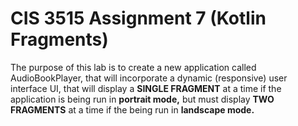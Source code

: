 # CIS 3515 Assignment 7 (Kotlin Fragments)
The purpose of this lab is to create a new application called AudioBookPlayer, that will incorporate a dynamic
(responsive) user interface UI, that will display a **SINGLE FRAGMENT** at a time if the application is being run
in **portrait mode,** but must display **TWO FRAGMENTS** at a time if the being run in **landscape mode.**
